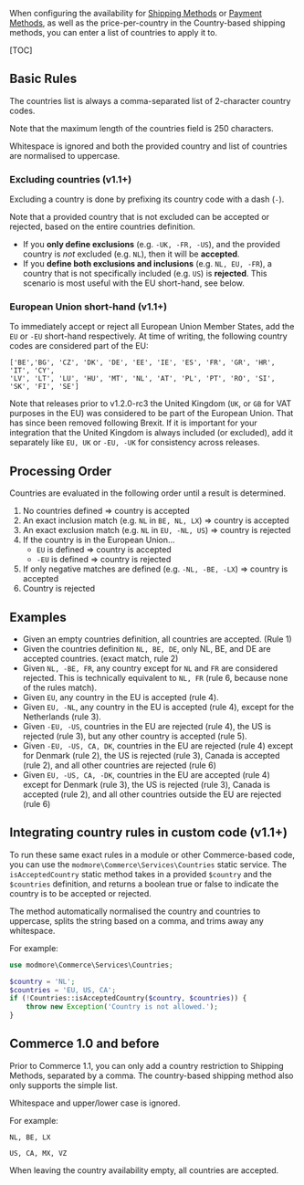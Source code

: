 When configuring the availability for [Shipping Methods](../Shipping_Methods) or [Payment Methods](../Payment_Methods), as well as the price-per-country in the Country-based shipping methods, you can enter a list of countries to apply it to.

[TOC]

## Basic Rules

The countries list is always a comma-separated list of 2-character country codes. 

Note that the maximum length of the countries field is 250 characters.

Whitespace is ignored and both the provided country and list of countries are normalised to uppercase. 

### Excluding countries (v1.1+)

Excluding a country is done by prefixing its country code with a dash (`-`). 

Note that a provided country that is not excluded can be accepted or rejected, based on the entire countries definition.

- If you **only define exclusions** (e.g. `-UK, -FR, -US`), and the provided country is *not* excluded (e.g. `NL`), then it will be **accepted**.
- If you **define both exclusions and inclusions** (e.g. `NL, EU, -FR`), a country that is not specifically included (e.g. `US`) is **rejected**. This scenario is most useful with the EU short-hand, see below. 

### European Union short-hand (v1.1+)

To immediately accept or reject all European Union Member States, add the `EU` or `-EU` short-hand respectively. At time of writing, the following country codes are considered part of the EU: 

```
['BE','BG', 'CZ', 'DK', 'DE', 'EE', 'IE', 'ES', 'FR', 'GR', 'HR', 'IT', 'CY',
'LV', 'LT', 'LU', 'HU', 'MT', 'NL', 'AT', 'PL', 'PT', 'RO', 'SI', 'SK', 'FI', 'SE']
```

Note that releases prior to v1.2.0-rc3 the United Kingdom (`UK`, or `GB` for VAT purposes in the EU) was considered to be part of the European Union. That has since been removed following Brexit. If it is important for your integration that the United Kingdom is always included (or excluded), add it separately like `EU, UK` or `-EU, -UK` for consistency across releases.

## Processing Order

Countries are evaluated in the following order until a result is determined.

1. No countries defined => country is accepted
2. An exact inclusion match (e.g. `NL` in `BE, NL, LX`) => country is accepted
3. An exact exclusion match (e.g. `NL` in `EU, -NL, US`) => country is rejected
4. If the country is in the European Union... 
   - `EU` is defined => country is accepted
   - `-EU` is defined => country is rejected
5. If only negative matches are defined (e.g. `-NL, -BE, -LX`) => country is accepted
6. Country is rejected

## Examples

- Given an empty countries definition, all countries are accepted. (Rule 1)
- Given the countries definition `NL, BE, DE`, only NL, BE, and DE are accepted countries. (exact match, rule 2)
- Given `NL, -BE, FR`, any country except for `NL` and `FR` are considered rejected. This is technically equivalent to `NL, FR` (rule 6, because none of the rules match).
- Given `EU`, any country in the EU is accepted (rule 4).
- Given `EU, -NL`, any country in the EU is accepted (rule 4), except for the Netherlands (rule 3).
- Given `-EU, -US`, countries in the EU are rejected (rule 4), the US is rejected (rule 3), but any other country is accepted (rule 5). 
- Given `-EU, -US, CA, DK`, countries in the EU are rejected (rule 4) except for Denmark (rule 2), the US is rejected (rule 3), Canada is accepted (rule 2), and all other countries are rejected (rule 6)
- Given `EU, -US, CA, -DK`, countries in the EU are accepted (rule 4) except for Denmark (rule 3), the US is rejected (rule 3), Canada is accepted (rule 2), and all other countries outside the EU are rejected (rule 6)

## Integrating country rules in custom code (v1.1+)

To run these same exact rules in a module or other Commerce-based code, you can use the `modmore\Commerce\Services\Countries` static service. The `isAcceptedCountry` static method takes in a provided `$country` and the `$countries` definition, and returns a boolean true or false to indicate the country is to be accepted or rejected.

The method automatically normalised the country and countries to uppercase, splits the string based on a comma, and trims away any whitespace.

For example:

``` php
use modmore\Commerce\Services\Countries;

$country = 'NL';
$countries = 'EU, US, CA';
if (!Countries::isAcceptedCountry($country, $countries)) {
    throw new Exception('Country is not allowed.');
}
```

## Commerce 1.0 and before

Prior to Commerce 1.1, you can only add a country restriction to Shipping Methods, separated by a comma. The country-based shipping method also only supports the simple list.

Whitespace and upper/lower case is ignored. 

For example:

```
NL, BE, LX
```

```
US, CA, MX, VZ
```

When leaving the country availability empty, all countries are accepted. 
